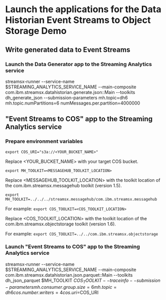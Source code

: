# Launch the applications for the Data Historian Event Streams to Object Storage Demo

## Write generated data to Event Streams

### Launch the Data Generator app to the Streaming Analytics service

streamsx-runner --service-name $STREAMING_ANALYTICS_SERVICE_NAME --main-composite com.ibm.streamsx.datahistorian.generate.json::Main --toolkits dh_generate_json --submission-parameters mh.topic=dh6 mh.topic.numPartitions=6 numMessages.per.partition=4000000

## "Event Streams to COS" app to the Streaming Analytics service

### Prepare environment variables

`export COS_URI="s3a://<YOUR_BUCKET_NAME>"`

Replace <YOUR_BUCKET_NAME> with your target COS bucket.

`export MH_TOOLKIT=<MESSAGEHUB_TOOLKIT_LOCATION>`

Replace <MESSAGEHUB_TOOLKIT_LOCATION> with the toolkit location of the com.ibm.streamsx.messagehub toolkit (version 1.5).

`export MH_TOOLKIT=../../../streamsx.messagehub/com.ibm.streamsx.messagehub`

For example:
`export COS_TOOLKIT=<COS_TOOLKIT_LOCATION>`

Replace <COS_TOOLKIT_LOCATION> with the toolkit location of the com.ibm.streamsx.objectstorage toolkit (version 1.6).

For example:
`export COS_TOOLKIT=../../com.ibm.streamsx.objectstorage`

### Launch "Event Streams to COS" app to the Streaming Analytics service

streamsx-runner --service-name $STREAMING_ANALYTICS_SERVICE_NAME --main-composite com.ibm.streamsx.datahistorian.json.parquet::Main --toolkits dh_json_parquet $MH_TOOLKIT $COS_TOOLKIT --trace info --submission-parameters mh.consumer.group.size=6 mh.topic=dh6 cos.number.writers=4 cos.uri=$COS_URI


